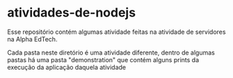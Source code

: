 # atividades-de-nodejs

Esse repositório contém algumas atividade feitas na atividade de servidores na Alpha EdTech.

Cada pasta neste diretório é uma atividade diferente, dentro de algumas pastas há uma pasta "demonstration" que contém alguns prints da execução da aplicação daquela atividade
